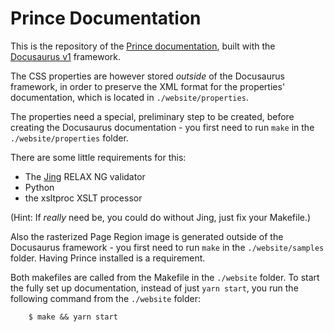 # Prince Documentation

This is the repository of the [Prince documentation](https://www.princexml.com/doc/),
built with the [Docusaurus v1](https://v1.docusaurus.io/) framework.

The CSS properties are however stored *outside* of the Docusaurus framework,
in order to preserve the XML format for the properties' documentation, which is
located in `./website/properties`.

The properties need a special, preliminary step to be created, before creating
the Docusaurus documentation - you first need to run `make` in the
`./website/properties` folder.

There are some little requirements for this:
* The [Jing](https://github.com/relaxng/jing-trang) RELAX NG validator
* Python
* the xsltproc XSLT processor

(Hint: If *really* need be, you could do without Jing, just fix your Makefile.)

Also the rasterized Page Region image is generated outside of the Docusaurus
framework - you first need to run `make` in the `./website/samples` folder.
Having Prince installed is a requirement.

Both makefiles are called from the Makefile in the `./website` folder. To start
the fully set up documentation, instead of just `yarn start`, you run
the following command from the `./website` folder:

```
    $ make && yarn start
```
